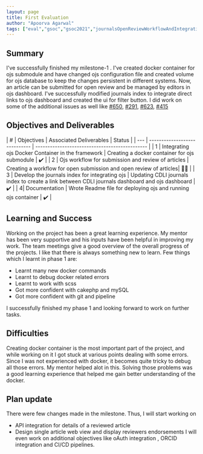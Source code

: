 ```yaml
---
layout: page
title: First Evaluation
author: "Apoorva Agarwal"
tags: ["eval","gsoc","gsoc2021","journalsOpenReviewWorkflowAndIntegration","eval#1"]
---
```


## Summary

I've successfully finished my milestone-1 . I've created docker container for ojs submodule and have changed ojs configuration file and created volume for ojs database to keep the changes persistent in different systems. 
Now, an article can be submitted for open review and be managed by editors in ojs dashboard.
I've successfully modified journals index to integrate direct links to ojs dashboard and created the ui for filter button.
I did work on some of the additional issues as well like <a href="https://gitlab.com/cdli/framework/-/issues/481">#650</a>, <a href="https://gitlab.com/cdli/framework/-/issues/291">#291</a>, <a href="https://gitlab.com/cdli/framework/-/issues/481">#623</a>, <a href="https://gitlab.com/cdli/framework/-/issues/481">#415</a>


## Objectives and Deliverables

| \# | Objectives                    | Associated Deliverables         | Status |
| --- | ----------------------------- | ---------------------------------------------- |
| 1 | Integrating ojs Docker Container in the framework | Creating a docker container for ojs submodule | :heavy_check_mark: |
| 2 | Ojs workflow for submission and review of articles |  Creating a workflow for open submission and open review of articles| :man_technologist: |
| 3 | Develop the journals index for integrating ojs | Updating CDLI journals index to create a link between CDLI journals dashboard and ojs dashboard | :heavy_check_mark: |
| 4| Documentation | Wrote Readme file for deploying ojs and running ojs container | :heavy_check_mark: |

## Learning and Success

Working on the project has been a great learning experience. My mentor has been very supportive and his inputs have been helpful in improving my work. The team meetings give a good overview of the overall progress of the projects. I like that there is always something new to learn. Few things which I learnt in phase 1 are:

- Learnt many new docker commands
- Learnt to debug docker related errors
- Learnt to work with scss 
- Got more confident with cakephp and mySQL
- Got more confident with git and pipeline

I successfully finished my phase 1 and looking forward to work on further tasks.

## Difficulties

Creating docker container is the most important part of the project, and while working on it I got stuck at various points dealing with some errors. Since I was not experienced with docker, it becomes quite tricky to debug all those errors. My mentor helped alot in this.
Solving those problems was a good learning experience that helped me gain better understanding of the docker.

## Plan update

There were few changes made in the milestone. Thus, I will start working on 
- API integration for details of a reviewed article
- Design single article web view and display reviewers endorsements 
I will even work on additional objectives like oAuth integration , ORCID integration and CI/CD pipelines. 
